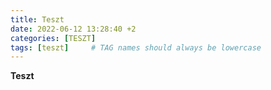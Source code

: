 ```yaml
---
title: Teszt
date: 2022-06-12 13:28:40 +2
categories: [TESZT]
tags: [teszt]     # TAG names should always be lowercase
---
```


**Teszt**